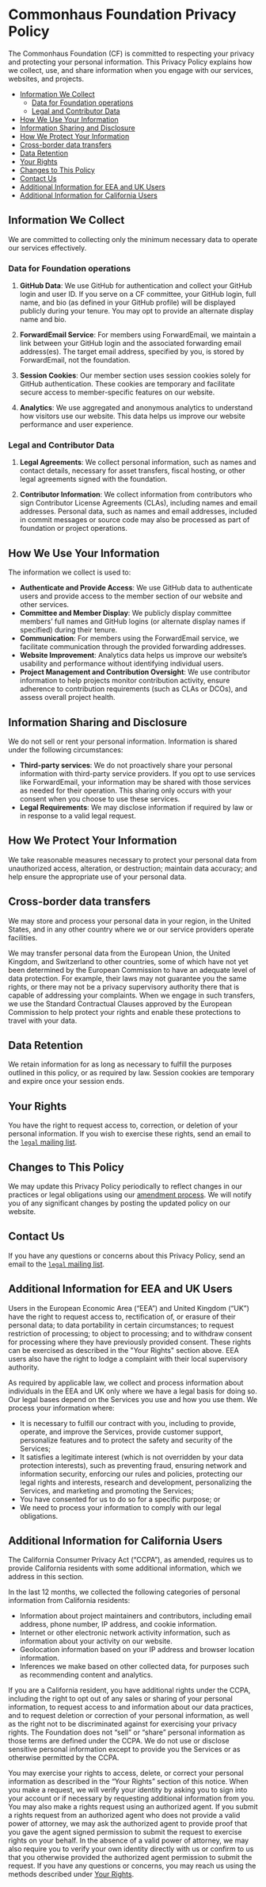 # Commonhaus Foundation Privacy Policy

The Commonhaus Foundation (CF) is committed to respecting your privacy and protecting your personal information.
This Privacy Policy explains how we collect, use, and share information when you engage with our services, websites, and projects.

- [Information We Collect](#information-we-collect)
    - [Data for Foundation operations](#data-for-foundation-operations)
    - [Legal and Contributor Data](#legal-and-contributor-data)
- [How We Use Your Information](#how-we-use-your-information)
- [Information Sharing and Disclosure](#information-sharing-and-disclosure)
- [How We Protect Your Information](#how-we-protect-your-information)
- [Cross-border data transfers](#cross-border-data-transfers)
- [Data Retention](#data-retention)
- [Your Rights](#your-rights)
- [Changes to This Policy](#changes-to-this-policy)
- [Contact Us](#contact-us)
- [Additional Information for EEA and UK Users](#additional-information-for-eea-and-uk-users)
- [Additional Information for California Users](#additional-information-for-california-users)

## Information We Collect

We are committed to collecting only the minimum necessary data to operate our services effectively.

### Data for Foundation operations

1. **GitHub Data**: We use GitHub for authentication and collect your GitHub login and user ID.
    If you serve on a CF committee, your GitHub login, full name, and bio (as defined in your GitHub profile) will be displayed publicly during your tenure.
    You may opt to provide an alternate display name and bio.

2. **ForwardEmail Service**: For members using ForwardEmail, we maintain a link between your GitHub login and the associated forwarding email address(es).
    The target email address, specified by you, is stored by ForwardEmail, not the foundation.

3. **Session Cookies**: Our member section uses session cookies solely for GitHub authentication.
    These cookies are temporary and facilitate secure access to member-specific features on our website.

4. **Analytics**: We use aggregated and anonymous analytics to understand how visitors use our website.
    This data helps us improve our website performance and user experience.

### Legal and Contributor Data

1. **Legal Agreements**: We collect personal information, such as names and contact details, necessary for asset transfers, fiscal hosting, or other legal agreements signed with the foundation.

2. **Contributor Information**: We collect information from contributors who sign Contributor License Agreements (CLAs), including names and email addresses.
    Personal data, such as names and email addresses, included in commit messages or source code may also be processed as part of foundation or project operations.

## How We Use Your Information

The information we collect is used to:

- **Authenticate and Provide Access**: We use GitHub data to authenticate users and provide access to the member section of our website and other services.
- **Committee and Member Display**: We publicly display committee members’ full names and GitHub logins (or alternate display names if specified) during their tenure.
- **Communication**: For members using the ForwardEmail service, we facilitate communication through the provided forwarding addresses.
- **Website Improvement**: Analytics data helps us improve our website’s usability and performance without identifying individual users.
- **Project Management and Contribution Oversight**: We use contributor information to help projects monitor contribution activity, ensure adherence to contribution requirements (such as CLAs or DCOs), and assess overall project health.

## Information Sharing and Disclosure

We do not sell or rent your personal information. Information is shared under the following circumstances:

- **Third-party services**: We do not proactively share your personal information with third-party service providers.
    If you opt to use services like ForwardEmail, your information may be shared with those services as needed for their operation.
    This sharing only occurs with your consent when you choose to use these services.
- **Legal Requirements**: We may disclose information if required by law or in response to a valid legal request.

## How We Protect Your Information

We take reasonable measures necessary to protect your personal data from unauthorized access, alteration, or destruction; maintain data accuracy; and help ensure the appropriate use of your personal data.

## Cross-border data transfers

We may store and process your personal data in your region, in the United States, and in any other country where we or our service providers operate facilities.

We may transfer personal data from the European Union, the United Kingdom, and Switzerland to other countries, some of which have not yet been determined by the European Commission to have an adequate level of data protection.
For example, their laws may not guarantee you the same rights, or there may not be a privacy supervisory authority there that is capable of addressing your complaints.
When we engage in such transfers, we use the Standard Contractual Clauses approved by the European Commission to help protect your rights and enable these protections to travel with your data.

## Data Retention

We retain information for as long as necessary to fulfill the purposes outlined in this policy, or as required by law.
Session cookies are temporary and expire once your session ends.

## Your Rights

You have the right to request access to, correction, or deletion of your personal information.
If you wish to exercise these rights, send an email to the [`legal` mailing list][CONTACTS.yaml].

## Changes to This Policy

We may update this Privacy Policy periodically to reflect changes in our practices or legal obligations using our [amendment process][].
We will notify you of any significant changes by posting the updated policy on our website.

## Contact Us

If you have any questions or concerns about this Privacy Policy, send an email to the [`legal` mailing list][CONTACTS.yaml].

## Additional Information for EEA and UK Users

Users in the European Economic Area (“EEA”) and United Kingdom (“UK”) have the right to request access to, rectification of, or erasure of their personal data; to data portability in certain circumstances; to request restriction of processing; to object to processing; and to withdraw consent for processing where they have previously provided consent. These rights can be exercised as described in the "Your Rights" section above. EEA users also have the right to lodge a complaint with their local supervisory authority.

As required by applicable law, we collect and process information about individuals in the EEA and UK only where we have a legal basis for doing so. Our legal bases depend on the Services you use and how you use them. We process your information where:

- It is necessary to fulfill our contract with you, including to provide, operate, and improve the Services, provide customer support, personalize features and to protect the safety and security of the Services;
- It satisfies a legitimate interest (which is not overridden by your data protection interests), such as preventing fraud, ensuring network and information security, enforcing our rules and policies, protecting our legal rights and interests, research and development, personalizing the Services, and marketing and promoting the Services;
- You have consented for us to do so for a specific purpose; or
- We need to process your information to comply with our legal obligations.

## Additional Information for California Users

The California Consumer Privacy Act (“CCPA”), as amended, requires us to provide California residents with some additional information, which we address in this section.

In the last 12 months, we collected the following categories of personal information from California residents:

- Information about project maintainers and contributors, including email address, phone number, IP address, and cookie information.
- Internet or other electronic network activity information, such as information about your activity on our website.
- Geolocation information based on your IP address and browser location information.
- Inferences we make based on other collected data, for purposes such as recommending content and analytics.

If you are a California resident, you have additional rights under the CCPA, including the right to opt out of any sales or sharing of your personal information, to request access to and information about our data practices, and to request deletion or correction of your personal information, as well as the right not to be discriminated against for exercising your privacy rights. The Foundation does not “sell” or “share” personal information as those terms are defined under the CCPA. We do not use or disclose sensitive personal information except to provide you the Services or as otherwise permitted by the CCPA.

You may exercise your rights to access, delete, or correct your personal information as described in the “Your Rights” section of this notice. When you make a request, we will verify your identity by asking you to sign into your account or if necessary by requesting additional information from you. You may also make a rights request using an authorized agent. If you submit a rights request from an authorized agent who does not provide a valid power of attorney, we may ask the authorized agent to provide proof that you gave the agent signed permission to submit the request to exercise rights on your behalf. In the absence of a valid power of attorney, we may also require you to verify your own identity directly with us or confirm to us that you otherwise provided the authorized agent permission to submit the request. If you have any questions or concerns, you may reach us using the methods described under [Your Rights](#your-rights).

[CONTACTS.yaml]: https://github.com/commonhaus/foundation/blob/main/CONTACTS.yaml
[amendment process]: ../bylaws/9-amendments.md
